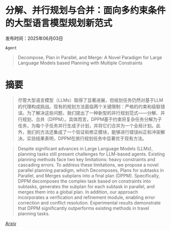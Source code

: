 # 分解、并行规划与合并：面向多约束条件的大型语言模型规划新范式

发布时间：2025年06月03日

`Agent`

> Decompose, Plan in Parallel, and Merge: A Novel Paradigm for Large Language Models based Planning with Multiple Constraints

# 摘要

> 尽管大型语言模型（LLMs）取得了显著进展，但规划任务仍然对基于LLM的代理构成挑战。现有的规划方法面临两个关键限制：严格的约束和级联错误。为了解决这些问题，我们提出了一种新型的并行规划范式——分解、并行规划、合并（DPPM）。具体而言，DPPM基于约束将复杂任务分解为子任务，为每个子任务并行生成子计划，并将它们合并为一个全局计划。此外，我们的方法还集成了一个验证和修正模块，能够进行错误纠正和冲突解决。实验结果表明，DPPM在旅行规划任务中显著优于现有方法。

> Despite significant advances in Large Language Models (LLMs), planning tasks still present challenges for LLM-based agents. Existing planning methods face two key limitations: heavy constraints and cascading errors. To address these limitations, we propose a novel parallel planning paradigm, which Decomposes, Plans for subtasks in Parallel, and Merges subplans into a final plan (DPPM). Specifically, DPPM decomposes the complex task based on constraints into subtasks, generates the subplan for each subtask in parallel, and merges them into a global plan. In addition, our approach incorporates a verification and refinement module, enabling error correction and conflict resolution. Experimental results demonstrate that DPPM significantly outperforms existing methods in travel planning tasks.

[Arxiv](https://arxiv.org/abs/2506.02683)